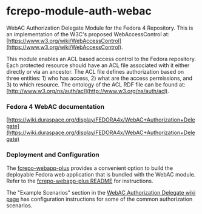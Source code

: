 # fcrepo-module-auth-webac
WebAC Authorization Delegate Module for the Fedora 4 Repository. This is an implementation of the W3C's proposed WebAccessControl at: [https://www.w3.org/wiki/WebAccessControl](https://www.w3.org/wiki/WebAccessControl).

This module enables an ACL based access control to the Fedora repository. Each protected resource should have an ACL file associated with it either directly or via an ancestor. The ACL file defines authorization based on three entities: 1) who has access, 2) what are the access permissions, and 3) to which resource. The ontology of the ACL RDF file can be found at: [http://www.w3.org/ns/auth/acl](http://www.w3.org/ns/auth/acl).

### Fedora 4 WebAC documentation
[https://wiki.duraspace.org/display/FEDORA4x/WebAC+Authorization+Delegate](https://wiki.duraspace.org/display/FEDORA4x/WebAC+Authorization+Delegate)

### Deployment and Configuration
The [fcrepo-webapp-plus](https://github.com/fcrepo4-exts/fcrepo-webapp-plus) provides a convenient option to build the deployable Fedora web application that is bundled with the WebAC module. Refer to the [fcrepo-webapp-plus README](https://github.com/fcrepo4-exts/fcrepo-webapp-plus/blob/master/README.md) for instructions. 

The "Example Scenarios" section in the [WebAC Authorization Delegate wiki page](https://wiki.duraspace.org/display/FEDORA4x/WebAC+Authorization+Delegate#WebACAuthorizationDelegate-ExampleScenarios) has configuration instructions for some of the common authorization scenarios.